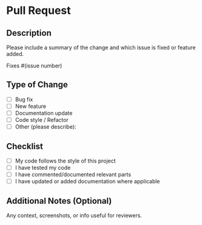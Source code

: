 # Pull Request

## Description

Please include a summary of the change and which issue is fixed or feature added.

Fixes #(issue number)

## Type of Change

- [ ] Bug fix
- [ ] New feature
- [ ] Documentation update
- [ ] Code style / Refactor
- [ ] Other (please describe):

## Checklist

- [ ] My code follows the style of this project
- [ ] I have tested my code
- [ ] I have commented/documented relevant parts
- [ ] I have updated or added documentation where applicable

## Additional Notes (Optional)

Any context, screenshots, or info useful for reviewers.
